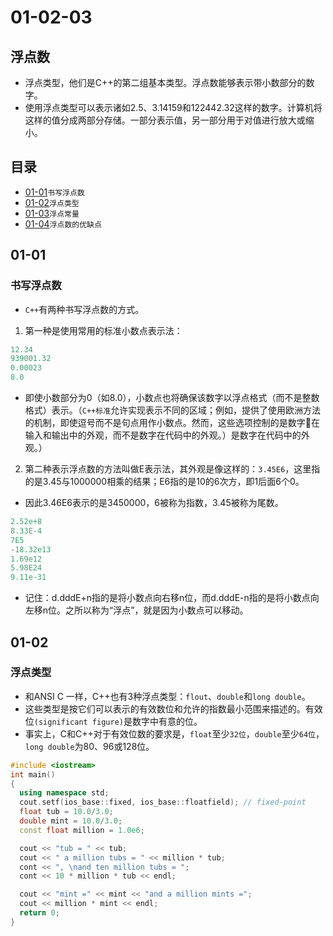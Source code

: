 # 01-02-03
## 浮点数

* 浮点类型，他们是C++的第二组基本类型。浮点数能够表示带小数部分的数字。
* 使用浮点类型可以表示诸如2.5、3.14159和122442.32这样的数字。计算机将这样的值分成两部分存储。一部分表示值，另一部分用于对值进行放大或缩小。

## 目录
* [01-01](https://github.com/TYRMars/AlgorithmLearn/tree/master/CppLearn/01-02-03#01-01)`书写浮点数`
* [01-02](https://github.com/TYRMars/AlgorithmLearn/tree/master/CppLearn/01-02-03#01-02)`浮点类型`
* [01-03](https://github.com/TYRMars/AlgorithmLearn/tree/master/CppLearn/01-02-03#01-03)`浮点常量`
* [01-04](https://github.com/TYRMars/AlgorithmLearn/tree/master/CppLearn/01-02-03#01-04)`浮点数的优缺点`

## 01-01
### 书写浮点数

* `C++`有两种书写浮点数的方式。
1. 第一种是使用常用的标准小数点表示法：

```Cpp
12.34
939001.32
0.00023
8.0
```

  - 即使小数部分为0（如8.0），小数点也将确保该数字以浮点格式（而不是整数格式）表示。（`C++标准`允许实现表示不同的区域；例如，提供了使用欧洲方法的机制，即使逗号而不是句点用作小数点。然而，这些选项控制的是数字🔢在输入和输出中的外观，而不是数字在代码中的外观。）是数字在代码中的外观。）

2. 第二种表示浮点数的方法叫做E表示法，其外观是像这样的：`3.45E6`，这里指的是3.45与1000000相乘的结果；E6指的是10的6次方，即1后面6个0。
  - 因此3.46E6表示的是3450000，6被称为指数，3.45被称为尾数。

```Cpp
2.52e+8
8.33E-4
7E5
-18.32e13
1.69e12
5.98E24
9.11e-31
```

  - 记住：d.dddE+n指的是将小数点向右移n位，而d.dddE-n指的是将小数点向左移n位。之所以称为“浮点”，就是因为小数点可以移动。

## 01-02
### 浮点类型

* 和ANSI C 一样，C++也有3种浮点类型：`flout`、`double`和`long double`。
* 这些类型是按它们可以表示的有效数位和允许的指数最小范围来描述的。有效位`(significant figure)`是数字中有意的位。
* 事实上，C和C++对于有效位数的要求是，`float`至少`32位`，`double`至少`64位`，`long double`为80、96或128位。

```Cpp
#include <iostream>
int main()
{
  using namespace std;
  cout.setf(ios_base::fixed, ios_base::floatfield); // fixed-point
  float tub = 10.0/3.0;
  double mint = 10.0/3.0;
  const float million = 1.0e6;

  cout << "tub = " << tub;
  cout << " a million tubs = " << million * tub;
  cont << ", \nand ten million tubs = ";
  cont << 10 * million * tub << endl;

  cout << "mint =" << mint << "and a million mints =";
  cout << million * mint << endl;
  return 0;
}
```
